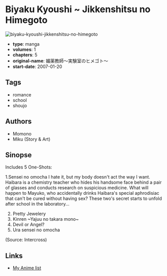 # Biyaku Kyoushi ~ Jikkenshitsu no Himegoto

![biyaku-kyoushi-jikkenshitsu-no-himegoto](https://cdn.myanimelist.net/images/manga/1/14501.jpg)

-   **type**: manga
-   **volumes**: 1
-   **chapters**: 5
-   **original-name**: 媚薬教師～実験室のヒメゴト～
-   **start-date**: 2007-01-20

## Tags

-   romance
-   school
-   shoujo

## Authors

-   Momono
-   Miku (Story & Art)

## Sinopse

Includes 5 One-Shots:

1.Sensei no omocha
I hate it, but my body doesn't act the way I want.
Haibara is a chemistry teacher who hides his handsome face behind a pair of glasses and conducts research on suspicious medicine. What will happen to Mayuko, who accidentally drinks Haibara's special aphrodisiac that can't be cured without having sex? These two's secret starts to unfold after school in the laboratory...

2. Pretty Jewelery
3. Kinren ~Yajuu no takara mono~
4. Devil or Angel?
5. Ura sensei no omocha

(Source: Intercross)

## Links

-   [My Anime list](https://myanimelist.net/manga/10554/Biyaku_Kyoushi__Jikkenshitsu_no_Himegoto)
